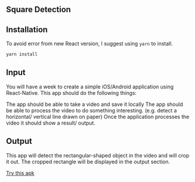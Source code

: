 ## Square Detection
## Installation
To avoid error from new React version, I suggest using ``yarn`` to install.
```bash
yarn install
```
## Input
You will have a week to create a simple iOS/Android application using React-Native. This app should do the following things:

The app should be able to take a video and save it locally
The app should be able to process the video to do something interesting. (e.g. detect a horizontal/ vertical line drawn on paper)
Once the application processes the video it should show a result/ output.

## Output
This app will detect the rectangular-shaped object in the video and will crop it out. The cropped rectangle will be displayed in the output section.

<a href="/Demo/app-release.apk" download style="background-color: 'blue', padding: 10px; border-radius: 10px">
    Try this apk
</a>



